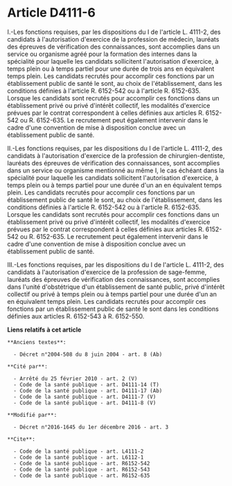 # Article D4111-6

I.-Les fonctions requises, par les dispositions du I de l'article L. 4111-2, des candidats à l'autorisation d'exercice de la
profession de médecin, lauréats des épreuves de vérification des connaissances, sont accomplies dans un service ou organisme
agréé pour la formation des internes dans la spécialité pour laquelle les candidats sollicitent l'autorisation d'exercice, à
temps plein ou à temps partiel pour une durée de trois ans en équivalent temps plein. Les candidats recrutés pour accomplir
ces fonctions par un établissement public de santé le sont, au choix de l'établissement, dans les conditions définies à
l'article R. 6152-542 ou à l'article R. 6152-635. Lorsque les candidats sont recrutés pour accomplir ces fonctions dans un
établissement privé ou privé d'intérêt collectif, les modalités d'exercice prévues par le contrat correspondent à celles
définies aux articles R. 6152-542 ou R. 6152-635. Le recrutement peut également intervenir dans le cadre d'une convention de
mise à disposition conclue avec un établissement public de santé. 

II.-Les fonctions requises, par les dispositions du I de l'article L. 4111-2, des candidats à l'autorisation d'exercice de la
profession de chirurgien-dentiste, lauréats des épreuves de vérification des connaissances, sont accomplies dans un service
ou organisme mentionné au même I, le cas échéant dans la spécialité pour laquelle les candidats sollicitent l'autorisation
d'exercice, à temps plein ou à temps partiel pour une durée d'un an en équivalent temps plein. Les candidats recrutés pour
accomplir ces fonctions par un établissement public de santé le sont, au choix de l'établissement, dans les conditions
définies à l'article R. 6152-542 ou à l'article R. 6152-635. Lorsque les candidats sont recrutés pour accomplir ces fonctions
dans un établissement privé ou privé d'intérêt collectif, les modalités d'exercice prévues par le contrat correspondent à
celles définies aux articles R. 6152-542 ou R. 6152-635. Le recrutement peut également intervenir dans le cadre d'une
convention de mise à disposition conclue avec un établissement public de santé. 

III.-Les fonctions requises, par les dispositions du I de l'article L. 4111-2, des candidats à l'autorisation d'exercice de
la profession de sage-femme, lauréats des épreuves de vérification des connaissances, sont accomplies dans l'unité
d'obstétrique d'un établissement de santé public, privé d'intérêt collectif ou privé à temps plein ou à temps partiel pour
une durée d'un an en équivalent temps plein. Les candidats recrutés pour accomplir ces fonctions par un établissement public
de santé le sont dans les conditions définies aux articles R. 6152-543 à R. 6152-550.

**Liens relatifs à cet article**

	**Anciens textes**:

	  - Décret n°2004-508 du 8 juin 2004 - art. 8 (Ab)

	**Cité par**:

	  - Arrêté du 25 février 2010 - art. 2 (V)
	  - Code de la santé publique - art. D4111-14 (T)
	  - Code de la santé publique - art. D4111-17 (Ab)
	  - Code de la santé publique - art. D4111-7 (V)
	  - Code de la santé publique - art. D4111-8 (V)

	**Modifié par**:

	  - Décret n°2016-1645 du 1er décembre 2016 - art. 3

	**Cite**:

	  - Code de la santé publique - art. L4111-2
	  - Code de la santé publique - art. L6112-1
	  - Code de la santé publique - art. R6152-542
	  - Code de la santé publique - art. R6152-543
	  - Code de la santé publique - art. R6152-635
